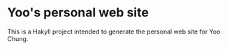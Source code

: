 # Yoo's personal web site

This is a Hakyll project intended to generate the personal web site for Yoo Chung.